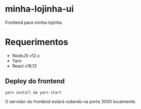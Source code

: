 # minha-lojinha-ui
Frontend para minha-lojinha.

# Requerimentos
 - NodeJS v12.x
 - Yarn
 - React v16.13
 
## Deploy do frontend

```
yarn install && yarn start
```

O servidor do frontend estará rodando na porta 3000 localmente.